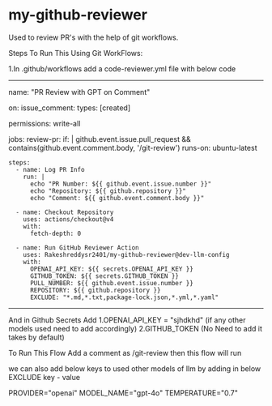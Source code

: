 # my-github-reviewer
Used to review PR's with the help of git workflows. 


Steps To Run This Using Git WorkFlows:


1.In .github/workflows    add a code-reviewer.yml file with below code

********************************************************************************


name: "PR Review with GPT on Comment"

on:
  issue_comment:
    types: [created]

permissions: write-all

jobs:
  review-pr:
    if: |
      github.event.issue.pull_request &&
      contains(github.event.comment.body, '/git-review')
    runs-on: ubuntu-latest

    steps:
      - name: Log PR Info
        run: |
          echo "PR Number: ${{ github.event.issue.number }}"
          echo "Repository: ${{ github.repository }}"
          echo "Comment: ${{ github.event.comment.body }}"

      - name: Checkout Repository
        uses: actions/checkout@v4
        with:
          fetch-depth: 0

      - name: Run GitHub Reviewer Action
        uses: Rakeshreddysr2401/my-github-reviewer@dev-llm-config
        with:
          OPENAI_API_KEY: ${{ secrets.OPENAI_API_KEY }}
          GITHUB_TOKEN: ${{ secrets.GITHUB_TOKEN }}
          PULL_NUMBER: ${{ github.event.issue.number }}
          REPOSITORY: ${{ github.repository }}
          EXCLUDE: "*.md,*.txt,package-lock.json,*.yml,*.yaml"

**************************************************************************************

And in Github Secrets 
Add 
1.OPENAI_API_KEY = "sjhdkhd"   (if any other models used need to add accordingly)
2.GITHUB_TOKEN (No Need to add it takes by default)


To Run This Flow
Add a comment as  /git-review   then this flow will run



we can also add below keys to used other models of llm
by adding in below EXCLUDE key - value

PROVIDER="openai"
MODEL_NAME="gpt-4o"
TEMPERATURE="0.7"
